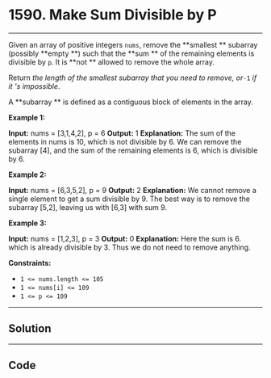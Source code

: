 # 1590. Make Sum Divisible by P

---

Given an array of positive integers `nums`, remove the **smallest ** subarray (possibly **empty **) such that the **sum ** of the remaining elements is divisible by `p`. It is **not ** allowed to remove the whole array.

Return _the length of the smallest subarray that you need to remove, or_`-1` _if it 's impossible_.

A **subarray ** is defined as a contiguous block of elements in the array.

 

**Example 1:**


**Input:** nums = [3,1,4,2], p = 6
**Output:** 1
**Explanation:** The sum of the elements in nums is 10, which is not divisible by 6. We can remove the subarray [4], and the sum of the remaining elements is 6, which is divisible by 6.


**Example 2:**


**Input:** nums = [6,3,5,2], p = 9
**Output:** 2
**Explanation:** We cannot remove a single element to get a sum divisible by 9. The best way is to remove the subarray [5,2], leaving us with [6,3] with sum 9.


**Example 3:**


**Input:** nums = [1,2,3], p = 3
**Output:** 0
**Explanation:** Here the sum is 6. which is already divisible by 3. Thus we do not need to remove anything.


 

**Constraints:**

  * `1 <= nums.length <= 105`
  * `1 <= nums[i] <= 109`
  * `1 <= p <= 109`

---

## Solution



---

## Code
```python


```